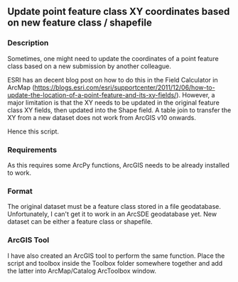 ## Update point feature class XY coordinates based on new feature class / shapefile

### Description
Sometimes, one might need to update the coordinates of a point feature class based on a new submission by another colleague. 

ESRI has an decent blog post on how to do this in the Field Calculator in ArcMap (https://blogs.esri.com/esri/supportcenter/2011/12/06/how-to-update-the-location-of-a-point-feature-and-its-xy-fields/). However, a major limitation is that the XY needs to be updated in the original feature class XY fields, then updated into the Shape field. A table join to transfer the XY from a new dataset does not work from ArcGIS v10 onwards.

Hence this script.

### Requirements
As this requires some ArcPy functions, ArcGIS needs to be already installed to work.

### Format
The original dataset must be a feature class stored in a file geodatabase. Unfortunately, I can't get it to work in an ArcSDE geodatabase yet. New dataset can be either a feature class or shapefile.

### ArcGIS Tool

I have also created an ArcGIS tool to perform the same function. Place the script and toolbox inside the Toolbox folder somewhere together and add the latter into ArcMap/Catalog ArcToolbox window.
